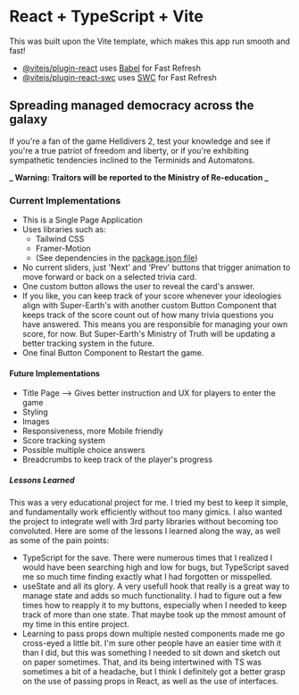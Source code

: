 # React + TypeScript + Vite

This was built upon the Vite template, which makes this app run smooth and fast!

- [@vitejs/plugin-react](https://github.com/vitejs/vite-plugin-react/blob/main/packages/plugin-react/README.md) uses [Babel](https://babeljs.io/) for Fast Refresh
- [@vitejs/plugin-react-swc](https://github.com/vitejs/vite-plugin-react-swc) uses [SWC](https://swc.rs/) for Fast Refresh

## Spreading managed democracy across the galaxy

If you're a fan of the game Helldivers 2, test your knowledge and see if you're a true patriot of freedom and liberty, or if you're exhibiting sympathetic tendencies inclined to the Terminids and Automatons.

**_ Warning: Traitors will be reported to the Ministry of Re-education _**

### Current Implementations

- This is a Single Page Application
- Uses libraries such as:
  - Tailwind CSS
  - Framer-Motion
  - (See dependencies in the [package.json file](https://github.com/WanderlustKing11/react-trivia/blob/main/package.json))
- No current sliders, just 'Next' and 'Prev' buttons that trigger animation to move forward or back on a selected trivia card.
- One custom button allows the user to reveal the card's answer.
- If you like, you can keep track of your score whenever your ideologies align with Super-Earth's with another custom Button Component that keeps track of the score count out of how many trivia questions you have answered. This means you are responsible for managing your own score, for now. But Super-Earth's Ministry of Truth will be updating a better tracking system in the future.
- One final Button Component to Restart the game.

#### Future Implementations

- Title Page --> Gives better instruction and UX for players to enter the game
- Styling
- Images
- Responsiveness, more Mobile friendly
- Score tracking system
- Possible multiple choice answers
- Breadcrumbs to keep track of the player's progress

##### Lessons Learned

This was a very educational project for me. I tried my best to keep it simple, and fundamentally work efficiently without too many gimics. I also wanted the project to integrate well with 3rd party libraries without becoming too convoluted. Here are some of the lessons I learned along the way, as well as some of the pain points:

- TypeScript for the save. There were numerous times that I realized I would have been searching high and low for bugs, but TypeScript saved me so much time finding exactly what I had forgotten or misspelled.
- useState and all its glory. A very usefull hook that really is a great way to manage state and adds so much functionality. I had to figure out a few times how to reapply it to my buttons, especially when I needed to keep track of more than one state. That maybe took up the mmost amount of my time in this entire project.
- Learning to pass props down multiple nested components made me go cross-eyed a little bit. I'm sure other people have an easier time with it than I did, but this was something I needed to sit down and sketch out on paper sometimes. That, and its being intertwined with TS was sometimes a bit of a headache, but I think I definitely got a better grasp on the use of passing props in React, as well as the use of interfaces.
